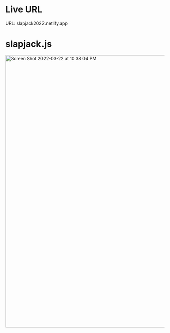 
# Live URL 
 URL: slapjack2022.netlify.app 

# slapjack.js

<img width="857" alt="Screen Shot 2022-03-22 at 10 38 04 PM" src="https://user-images.githubusercontent.com/60025491/159636484-0605e334-641c-46cb-b705-747eceef5dfc.png">
